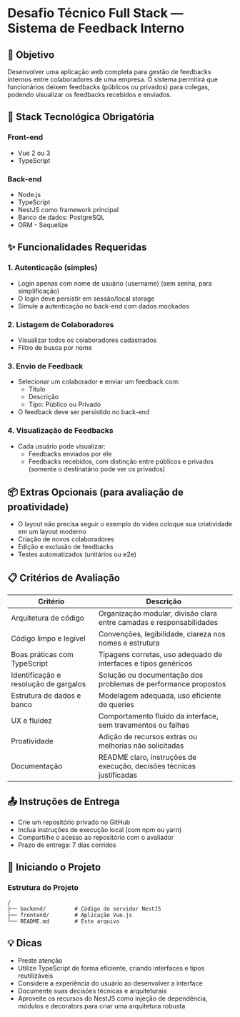 # Desafio Técnico Full Stack — Sistema de Feedback Interno

## 🎯 Objetivo

Desenvolver uma aplicação web completa para gestão de feedbacks internos entre colaboradores de uma empresa. O sistema permitirá que funcionários deixem feedbacks (públicos ou privados) para colegas, podendo visualizar os feedbacks recebidos e enviados.

## 🧱 Stack Tecnológica Obrigatória

### Front-end

- Vue 2 ou 3
- TypeScript

### Back-end

- Node.js
- TypeScript
- NestJS como framework principal
- Banco de dados: PostgreSQL
- ORM - Sequelize

## ✨ Funcionalidades Requeridas

### 1. Autenticação (simples)

- Login apenas com nome de usuário (username) (sem senha, para simplificação)
- O login deve persistir em sessão/local storage
- Simule a autenticação no back-end com dados mockados

### 2. Listagem de Colaboradores

- Visualizar todos os colaboradores cadastrados
- Filtro de busca por nome

### 3. Envio de Feedback

- Selecionar um colaborador e enviar um feedback com:
  - Título
  - Descrição
  - Tipo: Público ou Privado
- O feedback deve ser persistido no back-end

### 4. Visualização de Feedbacks

- Cada usuário pode visualizar:
  - Feedbacks enviados por ele
  - Feedbacks recebidos, com distinção entre públicos e privados (somente o destinatário pode ver os privados)

## 📦 Extras Opcionais (para avaliação de proatividade)

- O layout não precisa seguir o exemplo do video coloque sua criatividade em um layout moderno
- Criação de novos colaboradores
- Edição e exclusão de feedbacks
- Testes automatizados (unitários ou e2e)

## 📋 Critérios de Avaliação

| Critério                              | Descrição                                                            |
| ------------------------------------- | -------------------------------------------------------------------- |
| Arquitetura de código                 | Organização modular, divisão clara entre camadas e responsabilidades |
| Código limpo e legível                | Convenções, legibilidade, clareza nos nomes e estrutura              |
| Boas práticas com TypeScript          | Tipagens corretas, uso adequado de interfaces e tipos genéricos      |
| Identificação e resolução de gargalos | Solução ou documentação dos problemas de performance propostos       |
| Estrutura de dados e banco            | Modelagem adequada, uso eficiente de queries                         |
| UX e fluidez                          | Comportamento fluido da interface, sem travamentos ou falhas         |
| Proatividade                          | Adição de recursos extras ou melhorias não solicitadas               |
| Documentação                          | README claro, instruções de execução, decisões técnicas justificadas |

## 📤 Instruções de Entrega

- Crie um repositório privado no GitHub
- Inclua instruções de execução local (com npm ou yarn)
- Compartilhe o acesso ao repositório com o avaliador
- Prazo de entrega: 7 dias corridos

## 🚀 Iniciando o Projeto

### Estrutura do Projeto

```
/
├── backend/         # Código do servidor NestJS
├── frontend/        # Aplicação Vue.js
└── README.md        # Este arquivo
```

## 💡 Dicas

- Preste atenção
- Utilize TypeScript de forma eficiente, criando interfaces e tipos reutilizáveis
- Considere a experiência do usuário ao desenvolver a interface
- Documente suas decisões técnicas e arquiteturais
- Aproveite os recursos do NestJS como injeção de dependência, módulos e decorators para criar uma arquitetura robusta

